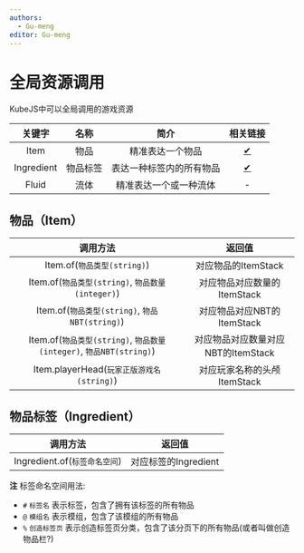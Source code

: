 ```yaml
---
authors:
  - Gu-meng
editor: Gu-meng
---
```

# 全局资源调用

KubeJS中可以全局调用的游戏资源

| 关键字 | 名称 | 简介 | 相关链接 |
|:-----:|:----:|:---:|:-------:|
| Item | 物品 | 精准表达一个物品 | [✔](#物品item) |
| Ingredient | 物品标签 | 表达一种标签内的所有物品 | [✔](#物品标签ingredient) |
| Fluid | 流体 | 精准表达一个或一种流体 | - |

## 物品（Item）

| 调用方法 | 返回值 |
|:-------:|:-----:|
| Item.of(`物品类型(string)`) | 对应物品的ItemStack |
| Item.of(`物品类型(string)`, `物品数量(integer)`) | 对应物品对应数量的ItemStack |
| Item.of(`物品类型(string)`, `物品NBT(string)`) | 对应物品对应NBT的ItemStack |
| Item.of(`物品类型(string)`, `物品数量(integer)`, `物品NBT(string)`) | 对应物品对应数量对应NBT的ItemStack |
| Item.playerHead(`玩家正版游戏名(string)`) | 对应玩家名称的头颅ItemStack |

## 物品标签（Ingredient）

| 调用方法 | 返回值 |
|:-------:|:-----:|
| Ingredient.of(`标签命名空间`) | 对应标签的Ingredient |

**注** 标签命名空间用法:
* `#` `标签名` 表示标签，包含了拥有该标签的所有物品
* `@` `模组名` 表示模组，包含了该模组的所有物品
* `%` `创造标签页` 表示创造标签页分类，包含了该分页下的所有物品(或者叫做创造物品栏?)
